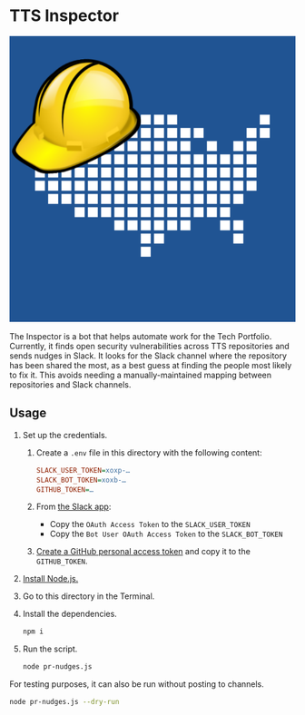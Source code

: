 # TTS Inspector

![logo](logo.png)

The Inspector is a bot that helps automate work for the Tech Portfolio. Currently, it finds open security vulnerabilities across TTS repositories and sends nudges in Slack. It looks for the Slack channel where the repository has been shared the most, as a best guess at finding the people most likely to fix it. This avoids needing a manually-maintained mapping between repositories and Slack channels.

## Usage

1. Set up the credentials.

   1. Create a `.env` file in this directory with the following content:

      ```ini
      SLACK_USER_TOKEN=xoxp-…
      SLACK_BOT_TOKEN=xoxb-…
      GITHUB_TOKEN=…
      ```

   1. From [the Slack app](https://api.slack.com/apps/A01B3MX46JC/install-on-team):
      - Copy the `OAuth Access Token` to the `SLACK_USER_TOKEN`
      - Copy the `Bot User OAuth Access Token` to the `SLACK_BOT_TOKEN`
   1. [Create a GitHub personal access token](https://github.com/settings/tokens) and copy it to the `GITHUB_TOKEN`.

1. [Install Node.js.](https://nodejs.org/en/download/package-manager/#macos)
1. Go to this directory in the Terminal.
1. Install the dependencies.

   ```sh
   npm i
   ```

1. Run the script.

   ```sh
   node pr-nudges.js
   ```

For testing purposes, it can also be run without posting to channels.

```sh
node pr-nudges.js --dry-run
```
